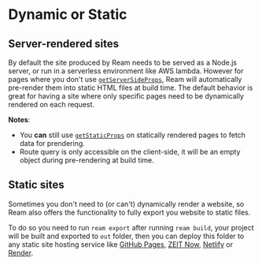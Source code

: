 # Dynamic or Static

## Server-rendered sites

By default the site produced by Ream needs to be served as a Node.js server, or run in a serverless environment like AWS lambda. However for pages where you don't use [`getServerSideProps`](/docs/data-fetching#getserversideprops), Ream will automatically pre-render them into static HTML files at build time. The default behavior is great for having a site where only specific pages need to be dynamically rendered on each request.

__Notes__:

- You __can__ still use [`getStaticProps`](/docs/data-fetching#getstaicprops) on statically rendered pages to fetch data for prendering. 
- Route query is only accessible on the client-side, it will be an empty object during pre-rendering at build time.

## Static sites

Sometimes you don't need to (or can't) dynamically render a website, so Ream also offers the functionality to fully export you website to static files.

To do so you need to run `ream export` after running `ream build`, your project will be built and exported to `out` folder, then you can deploy this folder to any static site hosting service like [GitHub Pages](https://pages.github.com), [ZEIT Now](https://zeit.co), [Netlify](https://netlify.com) or [Render](https://render.com).